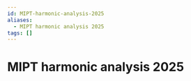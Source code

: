 ```yaml
---
id: MIPT-harmonic-analysis-2025
aliases:
  - MIPT harmonic analysis 2025
tags: []
---
```


# MIPT harmonic analysis 2025

